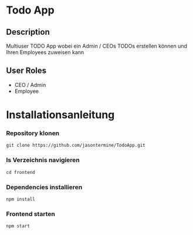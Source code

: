 # Todo App

## Description
Multiuser TODO App wobei ein Admin / CEOs TODOs erstellen können und Ihren Employees zuweisen kann

## User Roles
- CEO / Admin  
- Employee

# Installationsanleitung

### Repository klonen
```
git clone https://github.com/jasontermine/TodoApp.git
```

### Is Verzeichnis navigieren
```
cd frontend
```

### Dependencies installieren
```
npm install
```

### Frontend starten
```
npm start
```
<!--

## Images

![This is an alt text.](/image/sample.webp "This is a sample image.")

## Links

You may be using [Markdown Live Preview](https://markdownlivepreview.com/).

## Blockquotes

> Markdown is a lightweight markup language with plain-text-formatting syntax, created in 2004 by John Gruber with Aaron Swartz.
>
>> Markdown is often used to format readme files, for writing messages in online discussion forums, and to create rich text using a plain text editor.

## Tables

| Left columns  | Right columns |
| ------------- |:-------------:|
| left foo      | right foo     |
| left bar      | right bar     |
| left baz      | right baz     |

## Blocks of code

```
let message = 'Hello world';
alert(message);
```

## Inline code

This web site is using `markedjs/marked`.
-->
